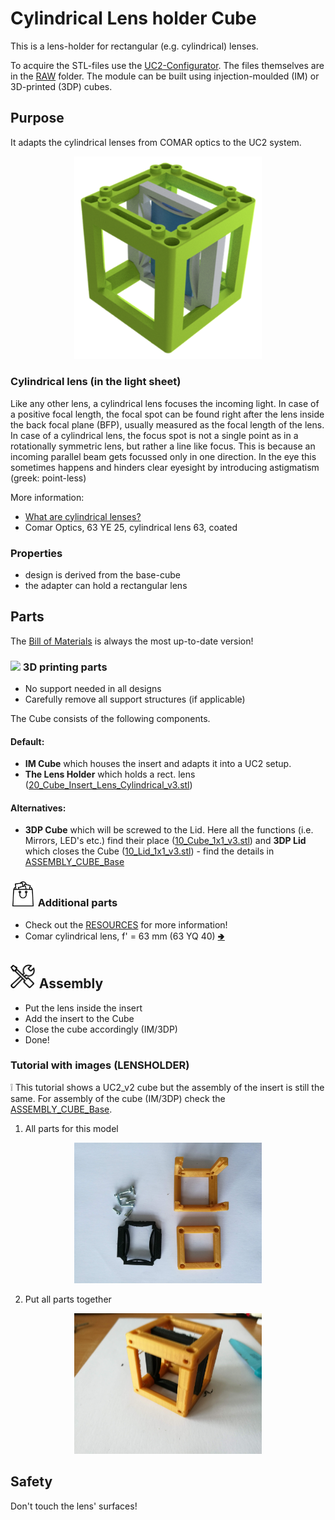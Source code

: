 # Cylindrical Lens holder Cube
This is a lens-holder for rectangular (e.g. cylindrical) lenses.

To acquire the STL-files use the [UC2-Configurator](https://uc2configurator.netlify.app/). The files themselves are in the [RAW](../RAW/STL) folder. The module can be built using injection-moulded (IM) or 3D-printed (3DP) cubes.

## Purpose
It adapts the cylindrical lenses from COMAR optics to the UC2 system.

<p align="center">
<img src="./IMAGES/Assembly_Cube_Lens_Cylindrical_v3.png" width="300">
</p>

### Cylindrical lens (in the light sheet)
Like any other lens, a cylindrical lens focuses the incoming light. In case of a positive focal length, the focal spot can be found right after the lens inside the back focal plane (BFP), usually measured as the focal length of the lens. In case of a cylindrical lens, the focus spot is not a single point as in a rotationally symmetric lens, but rather a line like focus. This is because an incoming parallel beam gets focussed only in one direction. In the eye this sometimes happens and hinders clear eyesight by introducing astigmatism (greek: point-less)

More information:

* [What are cylindrical lenses?](https://www.edmundoptics.com/resources/application-notes/optics/what-are-cylinder-lenses/)
* Comar Optics, 63 YE 25, cylindrical lens 63, coated


### Properties
* design is derived from the base-cube
* the adapter can hold a rectangular lens

## Parts
The [Bill of Materials](https://docs.google.com/spreadsheets/d/1U1MndGKRCs0LKE5W8VGreCv9DJbQVQv7O6kgLlB6ZmE/edit?usp=sharing) is always the most up-to-date version!

### <img src="../IMAGES/P.png" height="40"> 3D printing parts
* No support needed in all designs
* Carefully remove all support structures (if applicable)

The Cube consists of the following components.

#### Default:
* **IM Cube** which houses the insert and adapts it into a UC2 setup.
* **The Lens Holder** which holds a rect. lens ([20_Cube_Insert_Lens_Cylindrical_v3.stl](../RAW/STL))

#### Alternatives:
* **3DP Cube** which will be screwed to the Lid. Here all the functions (i.e. Mirrors, LED's etc.) find their place ([10_Cube_1x1_v3.stl](../RAW/STL)) and **3DP Lid** which closes the Cube ([10_Lid_1x1_v3.stl](../RAW/STL)) - find the details in [ASSEMBLY_CUBE_Base](../ASSEMBLY_CUBE_Base)

### <img src="./IMAGES/B.png" height="40"> Additional parts
* Check out the [RESOURCES](../../TUTORIALS/RESOURCES) for more information!
* Comar cylindrical lens, f' = 63 mm (63 YQ 40) [🢂](https://www.comaroptics.com/components/lenses/cylindrical-lenses/quality-planoconvex-cylindrical-lenses-visibleuv#row-63_yq_40)


## <img src="./IMAGES/A.png" height="40"> Assembly
* Put the lens inside the insert
* Add the insert to the Cube
* Close the cube accordingly (IM/3DP)
* Done!


### Tutorial with images (LENSHOLDER)
:grey_exclamation: This tutorial shows a UC2_v2 cube but the assembly of the insert is still the same. For assembly of the cube (IM/3DP) check the [ASSEMBLY_CUBE_Base](../ASSEMBLY_CUBE_Base).

1. All parts for this model
<p align="center">
<img src="./IMAGES/CUBE_LENS_CYLINDRICAL_0.jpg" width="300">
</p>

2. Put all parts together
<p align="center">
<img src="./IMAGES/CUBE_LENS_CYLINDRICAL_1.jpg" width="300">
</p>


## Safety
Don't touch the lens' surfaces!
